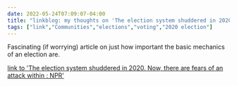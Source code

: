 ---date: 2022-05-24T07:09:07-04:00title: "linkblog: my thoughts on 'The election system shuddered in 2020. Now, there are fears of an attack within : NPR'"tags: ["link","Communities","elections","voting","2020 election"]---Fascinating (if worrying) article on just how important the basic mechanics of an election are. [link to 'The election system shuddered in 2020. Now, there are fears of an attack within : NPR'](https://www.npr.org/2022/05/24/1099591174/election-results-midterms-trump-biden-fraud-poll-workers-michigan-denial)